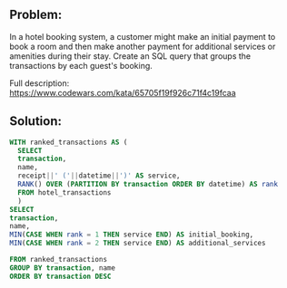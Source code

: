 ## Problem:

In a hotel booking system, a customer might make an initial payment to book a room and then make another payment for additional services or amenities during their stay. Create an SQL query that groups the transactions by each guest's booking.

Full description:
https://www.codewars.com/kata/65705f19f926c71f4c19fcaa

## Solution:

```sql
WITH ranked_transactions AS (
  SELECT
  transaction,
  name,
  receipt||' ('||datetime||')' AS service,
  RANK() OVER (PARTITION BY transaction ORDER BY datetime) AS rank
  FROM hotel_transactions
  )
SELECT
transaction,
name,
MIN(CASE WHEN rank = 1 THEN service END) AS initial_booking,
MIN(CASE WHEN rank = 2 THEN service END) AS additional_services

FROM ranked_transactions
GROUP BY transaction, name
ORDER BY transaction DESC
```
